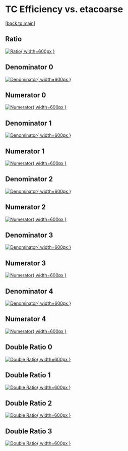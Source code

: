 # TC Efficiency vs. etacoarse

[[back to main](./)]



## Ratio

[![Ratio](../mtv/var/TC_loweta_0_-1_eff_etacoarse.png){ width=600px }](../mtv/var/TC_loweta_0_-1_eff_etacoarse.pdf)

## Denominator 0

[![Denominator](../mtv/den/TC_loweta_0_-1_eff_etacoarse_den0.png){ width=600px }](../mtv/den/TC_loweta_0_-1_eff_etacoarse_den0.pdf)

## Numerator 0

[![Numerator](../mtv/num/TC_loweta_0_-1_eff_etacoarse_num0.png){ width=600px }](../mtv/num/TC_loweta_0_-1_eff_etacoarse_num0.pdf)

## Denominator 1

[![Denominator](../mtv/den/TC_loweta_0_-1_eff_etacoarse_den1.png){ width=600px }](../mtv/den/TC_loweta_0_-1_eff_etacoarse_den1.pdf)

## Numerator 1

[![Numerator](../mtv/num/TC_loweta_0_-1_eff_etacoarse_num1.png){ width=600px }](../mtv/num/TC_loweta_0_-1_eff_etacoarse_num1.pdf)

## Denominator 2

[![Denominator](../mtv/den/TC_loweta_0_-1_eff_etacoarse_den2.png){ width=600px }](../mtv/den/TC_loweta_0_-1_eff_etacoarse_den2.pdf)

## Numerator 2

[![Numerator](../mtv/num/TC_loweta_0_-1_eff_etacoarse_num2.png){ width=600px }](../mtv/num/TC_loweta_0_-1_eff_etacoarse_num2.pdf)

## Denominator 3

[![Denominator](../mtv/den/TC_loweta_0_-1_eff_etacoarse_den3.png){ width=600px }](../mtv/den/TC_loweta_0_-1_eff_etacoarse_den3.pdf)

## Numerator 3

[![Numerator](../mtv/num/TC_loweta_0_-1_eff_etacoarse_num3.png){ width=600px }](../mtv/num/TC_loweta_0_-1_eff_etacoarse_num3.pdf)

## Denominator 4

[![Denominator](../mtv/den/TC_loweta_0_-1_eff_etacoarse_den4.png){ width=600px }](../mtv/den/TC_loweta_0_-1_eff_etacoarse_den4.pdf)

## Numerator 4

[![Numerator](../mtv/num/TC_loweta_0_-1_eff_etacoarse_num4.png){ width=600px }](../mtv/num/TC_loweta_0_-1_eff_etacoarse_num4.pdf)

## Double Ratio 0

[![Double Ratio](../mtv/ratio/TC_loweta_0_-1_eff_etacoarse_ratio0.png){ width=600px }](../mtv/ratio/TC_loweta_0_-1_eff_etacoarse_ratio0.pdf)

## Double Ratio 1

[![Double Ratio](../mtv/ratio/TC_loweta_0_-1_eff_etacoarse_ratio1.png){ width=600px }](../mtv/ratio/TC_loweta_0_-1_eff_etacoarse_ratio1.pdf)

## Double Ratio 2

[![Double Ratio](../mtv/ratio/TC_loweta_0_-1_eff_etacoarse_ratio2.png){ width=600px }](../mtv/ratio/TC_loweta_0_-1_eff_etacoarse_ratio2.pdf)

## Double Ratio 3

[![Double Ratio](../mtv/ratio/TC_loweta_0_-1_eff_etacoarse_ratio3.png){ width=600px }](../mtv/ratio/TC_loweta_0_-1_eff_etacoarse_ratio3.pdf)

